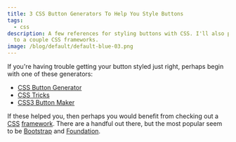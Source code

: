 ```yaml
---
title: 3 CSS Button Generators To Help You Style Buttons
tags:
  - css
description: A few references for styling buttons with CSS. I'll also point you
  to a couple CSS frameworks.
image: /blog/default/default-blue-03.png
---
```


If you're having trouble getting your button styled just right, perhaps begin with one of these generators:

- [CSS Button Generator](http://www.cssbuttongenerator.com/)
- [CSS Tricks](http://css-tricks.com/examples/ButtonMaker/)
- [CSS3 Button Maker](http://css3button.net/)

If these helped you, then perhaps you would benefit from checking out a [CSS](/blog/wtf-is-css/) [framework](https://en.wikipedia.org/wiki/CSS_frameworks#List_of_CSS_frameworks/). There are a handful out there, but the most popular seem to be [Bootstrap](http://getbootstrap.com/) and [Foundation](http://foundation.zurb.com/).
